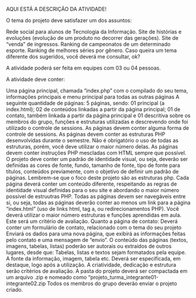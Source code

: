 AQUI ESTÁ A DESCRIÇÃO DA ATIVIDADE!

O tema do projeto deve satisfazer um dos assuntos:

Rede social para alunos de Tecnologia da Informação.
Site de histórias e evoluções (evolução de um produto no decorrer das gerações).
Site de “venda” de ingressos.
Ranking de campeonatos de um determinado esporte.
Ranking de melhores séries por gênero.
Caso queira um tema diferente dos sugeridos, você deverá me consultar, ok?

A atividade poderá ser feita em equipes com 03 ou 04 pessoas.

A atividade deve conter:

Uma página principal, chamada “index.php” com o compilado do seu tema, informações principais e menu principal para todas as outras páginas
A seguinte quantidade de páginas:
5 páginas, sendo:
01 principal (a index.html);
02 de conteúdos linkadas a partir da página principal;
01 de contato, também linkada a partir da página principal e
01 descritiva sobre os membros do grupo, funções e estruturas utilizadas e descrevendo onde foi utilizado o controle de sessions.
As páginas devem conter alguma forma de controle de sessions.
As páginas devem conter as estruturas PHP desenvolvidas durante o semestre. Não é obrigatório o uso de todas as estruturas, porém, você deve utilizar o maior número delas.
As páginas devem conter instruções PHP mescladas com HTML sempre que possível.
O projeto deve conter um padrão de identidade visual, ou seja, deverão ser definidas as cores de fonte, fundo, tamanho de fonte, tipo de fonte para títulos, conteúdos previamente, com o objetivo de definir um padrão de páginas. Lembrem-se que o foco deste projeto são as estruturas php.
Cada página deverá conter um conteúdo diferente, respeitando as regras de identidade visual definidas para o seu site e abordando o maior número possível de estruutras PHP.
Todas as páginas devem ser navegáveis entre si, ou seja, todas as páginas deverão conter ao menos um link para a página “index.html” (uso de links html, tag a, ou redirecionamentos PHP).
Você deverá utilizar o maior número estruturas e funções aprendidas em aula. Este será um critério de avaliação.
Quanto a página de contato:
Deverá conter um formulário de contato, relacionado com o tema do seu projeto
Enviará os dados para uma nova página, que exibirá as informações feitas pelo contato e uma mensagem de “envio”.
O conteúdo das páginas (textos, imagens, tabelas, listas) poderão ser autorais ou extraídos de outros lugares, desde que:
Tabelas, listas e textos sejam formatados pela equipe.
A fonte da informação, imagem, tabela etc. Deverá ser especificada, em destaque, logo após a utilização.
A criatividade, dedicação e estrutura serão critérios de avaliação.
A pasta do projeto deverá ser compactada em um arquivo .zip e nomeado como “projeto_turma_integrante01-integrante02.zip
Todos os membros do grupo deverão enviar o projeto criado.